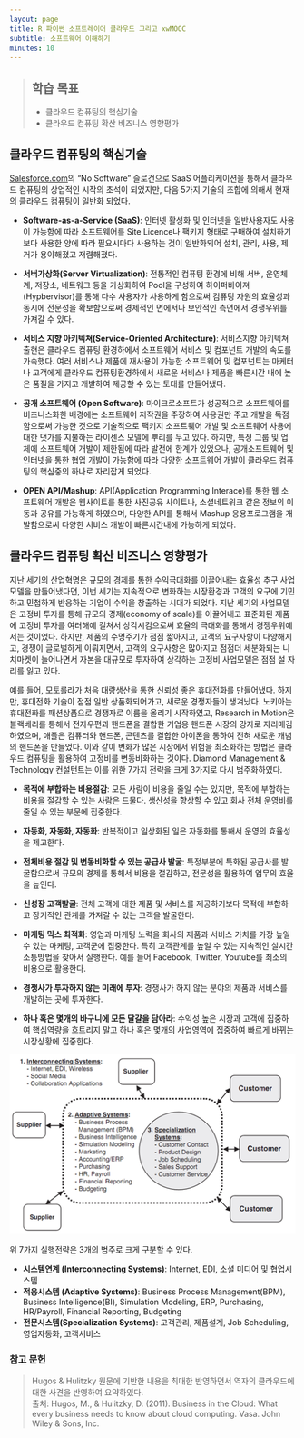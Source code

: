 ```yaml
---
layout: page
title: R 파이썬 소프트레이어 클라우드 그리고 xwMOOC
subtitle: 소프트웨어 이해하기 
minutes: 10
---
```

> ## 학습 목표
>
> *   클라우드 컴퓨팅의 핵심기술
> *   클라우드 컴퓨팅 확산 비즈니스 영향평가


## 클라우드 컴퓨팅의 핵심기술

[Salesforce.com](http://www.salesforce.com/)의 “No Software” 슬로건으로 SaaS 어플리케이션을 통해서 클라우드 컴퓨팅의 상업적인 시작의 초석이 되었지만, 다음 5가지 기술의 조합에 의해서 현재의 클라우드 컴퓨팅이 일반화 되었다.  


- **Software-as-a-Service (SaaS)**: 인터넷 활성화 및 인터넷을 일반사용자도 사용이 가능함에 따라 소프트웨어를 Site Licence나 팩키지 형태로 구매하여 설치하기보다 사용한 양에 따라 필요시마다 사용하는 것이 일반화되어 설치, 관리, 사용, 제거가 용이해졌고 저렴해졌다.  

- **서버가상화(Server Virtualization)**: 전통적인 컴퓨팅 환경에 비해 서버, 운영체계, 저장소, 네트워크 등을 가상화하여 Pool을 구성하여 하이퍼바이져(Hypbervisor)를 통해 다수 사용자가 사용하게 함으로써 컴퓨팅 자원의 효율성과 동시에 전문성을 확보함으로써 경제적인 면에서나 보안적인 측면에서 경쟁우위를 가져갈 수 있다.  

- **서비스 지향 아키텍쳐(Service-Oriented Architecture)**: 서비스지향 아키텍쳐 출현은 클라우드 컴퓨팅 환경하에서 소프트웨어 서비스 및 컴포넌트 개발의 속도를 가속했다. 여러 서비스나 제품에 재사용이 가능한 소프트웨어 및 컴포넌트는 마케터나 고객에게 클라우드 컴퓨팅환경하에서 새로운 서비스나 제품을 빠른시간 내에 높은 품질을 가지고 개발하여 제공할 수 있는 토대를 만들어냈다.  

- **공개 소프트웨어 (Open Software)**: 마이크로소프트가 성공적으로 소프트웨어를 비즈니스화한 배경에는 소프트웨어 저작권을 주장하여 사용권만 주고 개발을 독점함으로써 가능한 것으로 기술적으로 팩키지 소프트웨어 개발 및 소프트웨어 사용에 대한 댓가를 지불하는 라이센스 모델에 뿌리를 두고 있다. 하지만, 특정 그룹 및 업체에 소프트웨어 개발이 제한됨에 따라 발전에 한계가 있었으나, 공개소프트웨어 및 인터넷을 통한 협업 개발이 가능함에 따라 다양한 소프트웨어 개발이 클라우드 컴퓨팅의 핵심중의 하나로 자리잡게 되었다.  

- **OPEN API/Mashup**: API(Application Programming Interace)를 통한 웹 소프트웨어 개발은 웹사이트를 통한 사진공유 사이트나, 소셜네트워크 같은 정보의 이동과 공유를 가능하게 하였으며, 다양한 API를 통해서 Mashup 응용프로그램을 개발함으로써 다양한 서비스 개발이 빠른시간내에 가능하게 되었다.

## 클라우드 컴퓨팅 확산 비즈니스 영향평가

지난 세기의 산업혁명은 규모의 경제를 통한 수익극대화를 이끌어내는 효율성 추구 사업모델을 만들어냈다면, 이번 세기는 지속적으로 변화하는 시장환경과 고객의 요구에 기민하고 민첩하게 반응하는 기업이 수익을 창출하는 시대가 되었다. 지난 세기의 사업모델은 고정비 투자를 통해 규모의 경제(economy of scale)를 이끌어내고 표준화된 제품에 고정비 투자를 여러해에 걸쳐서 상각시킴으로써 효율의 극대화를 통해서 경쟁우위에 서는 것이었다. 하지만, 제품의 수명주기가 점점 짧아지고, 고객의 요구사항이 다양해지고, 경쟁이 글로벌하게 이뤄지면서, 고객의 요구사항은 많아지고 점점더 세분화되는 니치마켓이 늘어나면서 자본을 대규모로 투자하여 상각하는 고정비 사업모델은 점점 설 자리를 잃고 있다.  

예를 들어, 모토롤라가 처음 대량생산을 통한 신뢰성 좋은 휴대전화를 만들어냈다. 하지만, 휴대전화 기술이 점점 일반 상품화되어가고, 새로운 경쟁자들이 생겨났다. 노키아는 휴대전화를 패션상품으로 경쟁자로 이름을 올리기 시작하였고, Research in Motion은 블랙베리를 통해서 전자우편과 핸드폰을 결합한 기업용 핸드폰 시장의 강자로 자리매김 하였으며, 애플은 컴퓨터와 핸드폰, 콘텐츠를 결합한 아이폰을 통하여 전혀 새로운 개념의 핸드폰을 만들었다. 이와 같이 변화가 많은 시장에서 위험을 최소화하는 방법은 클라우드 컴퓨팅을 활용하여 고정비를 변동비화하는 것이다. Diamond Management & Technology 컨설턴트는 이를 위한 7가지 전략을 크게 3가지로 다시 범주화하였다.  

- **목적에 부합하는 비용절감**: 모든 사람이 비용을 줄일 수는 있지만, 목적에 부합하는 비용을 절감할 수 있는 사람은 드물다. 생산성을 향상할 수 있고 회사 전체 운영비를 줄일 수 있는 부문에 집중한다.  

- **자동화, 자동화, 자동화**: 반복적이고 일상화된 일은 자동화를 통해서 운영의 효율성을 제고한다.  

- **전체비용 절감 및 변동비화할 수 있는 공급사 발굴**: 특정부분에 특화된 공급사를 발굴함으로써 규모의 경제를 통해서 비용을 절감하고, 전문성을 활용하여 업무의 효율을 높인다.  

- **신성장 고객발굴**: 전체 고객에 대한 제품 및 서비스를 제공하기보다 목적에 부합하고 장기적인 관계를 가져갈 수 있는 고객을 발굴한다.

- **마케팅 믹스 최적화**: 영업과 마케팅 노력을 회사의 제품과 서비스 가치를 가장 높일 수 있는 마케팅, 고객군에 집중한다. 특히 고객관계를 높일 수 있는 지속적인 실시간 소통방법을 찾아서 실행한다. 예를 들어 Facebook, Twitter, Youtube를 최소의 비용으로 활용한다.  

- **경쟁사가 투자하지 않는 미래에 투자**: 경쟁사가 하지 않는 분야의 제품과 서비스를 개발하는 곳에 투자한다.  

- **하나 혹은 몇개의 바구니에 모든 달걀을 담아라**: 수익성 높은 시장과 고객에 집중하여 핵심역량을 흐트리지 말고 하나 혹은 몇개의 사업영역에 집중하여 빠르게 바뀌는 시장상황에 집중한다.


![클라우드 환경 기업 연관 3가지 시스템](fig/01-three-systems.png)

위 7가지 실행전략은 3개의 범주로 크게 구분할 수 있다.

- **시스템연계 (Interconnecting Systems)**: Internet, EDI, 소셜 미디어 및 협업시스템
- **적응시스템 (Adaptive Systems)**: Business Process Management(BPM), Business Intelligence(BI), Simulation Modeling, ERP, Purchasing, HR/Payroll, Financial Reporting, Budgeting
- **전문시스템(Specialization Systems)**: 고객관리, 제품설계, Job Scheduling, 영업자동화, 고객서비스

### 참고 문헌
> Hugos & Hulitzky 원문에 기반한 내용을 최대한 반영하면서 역자의 클라우드에 대한 사견을 반영하여 요약하였다.  
> 출처: Hugos, M., & Hulitzky, D. (2011). Business in the Cloud: What every business needs to know about cloud computing. Vasa. John Wiley & Sons, Inc.
